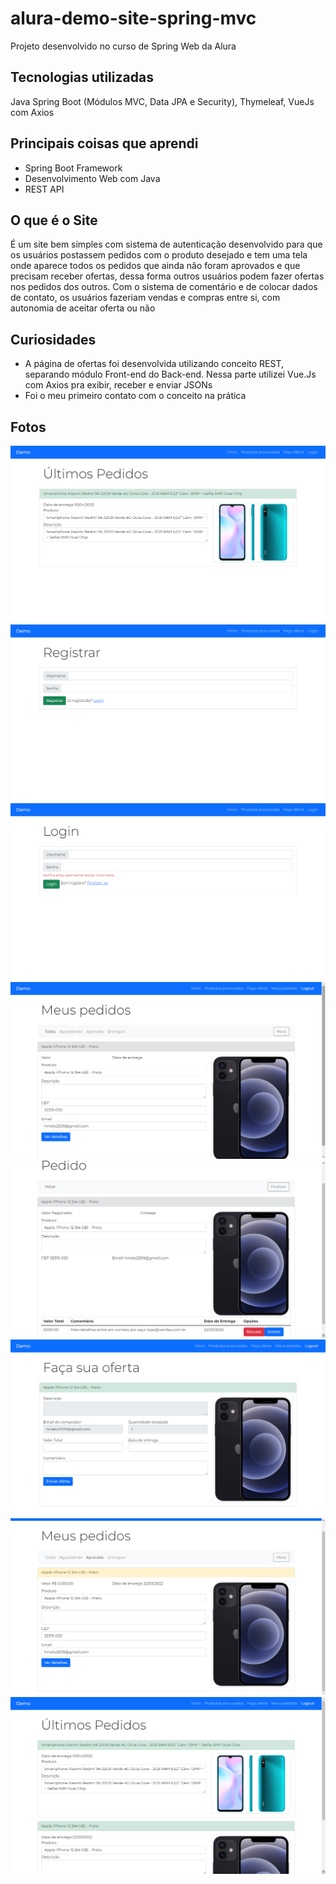# alura-demo-site-spring-mvc
Projeto desenvolvido no curso de Spring Web da Alura

## Tecnologias utilizadas
Java Spring Boot (Módulos MVC, Data JPA e Security), Thymeleaf, VueJs com Axios 

## Principais coisas que aprendi

- Spring Boot Framework
- Desenvolvimento Web com Java
- REST API

## O que é o Site

É um site bem simples com sistema de autenticação desenvolvido para que os usuários postassem pedidos com o produto desejado e tem uma tela onde aparece todos os pedidos que ainda não foram aprovados e que precisam receber ofertas, dessa forma outros usuários podem fazer ofertas nos pedidos dos outros. Com o sistema de comentário e de colocar dados de contato, os usuários fazeriam vendas e compras entre si, com autonomia de aceitar oferta ou não

## Curiosidades 

- A página de ofertas foi desenvolvida utilizando conceito REST, separando módulo Front-end do Back-end. Nessa parte utilizei Vue.Js com Axios pra exibir, receber e enviar JSONs
- Foi o meu primeiro contato com o conceito na prática

## Fotos

![Página Home](/screenshots/Captura%20de%20Tela%20(6).png "Página home com todos pedidos que foram marcados como entregues! (Estratégia pra mostrar que meu site é queridinho e convencer o usuário a usar a ferramenta)")
![Página de Registro](/screenshots/Captura%20de%20Tela%20(9).png "Página de Registro")
![Página de Login](/screenshots/Captura%20de%20Tela%20(10).png "Página de Login")
![Página de Meus Pedidos](/screenshots/Captura%20de%20Tela%20(15).png "Página com todos pedidos do usuário com opção de filtro")
![Página do Pedido](/screenshots/Captura%20de%20Tela%20(17).png "Página do pedido com as ofertas recebidas")
![Página de Ofertas](/screenshots/Captura%20de%20Tela%20(16).png "Página de ofertas")
![Oferta aprovada](/screenshots/Captura%20de%20Tela%20(18).png "Pedido dado como aprovado após o usuário aprovar uma oferta")
![Pedido entregue](/screenshots/Captura%20de%20Tela%20(21).png "Pedido marcado como finalizado pelo próprio usuário")
